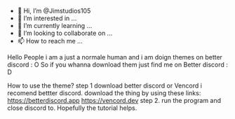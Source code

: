 - 👋 Hi, I’m @Jimstudios105
- 👀 I’m interested in ...
- 🌱 I’m currently learning ...
- 💞️ I’m looking to collaborate on ...
- 📫 How to reach me ...

Hello People i am a just a normale human and i am doign themes on better discord : O
So if you whanna download them just find me on Better discord : D

How to use the theme?
step 1 download better discord or Vencord i recomend bettter discord.
download the thing by using these links:
https://betterdiscord.app
https://vencord.dev
step 2. run the program and close discord to.
Hopefully the tutorial helps.
